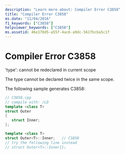 ```yaml
---
description: "Learn more about: Compiler Error C3858"
title: "Compiler Error C3858"
ms.date: "11/04/2016"
f1_keywords: ["C3858"]
helpviewer_keywords: ["C3858"]
ms.assetid: 46e178d5-a55f-4ac6-a9dc-561fbcba5c1f
---
```

# Compiler Error C3858

'type': cannot be redeclared in current scope

The type cannot be declared twice in the same scope.

The following sample generates C3858:

```cpp
// C3858.cpp
// compile with: /LD
template <class T>
struct Outer
{
   struct Inner;
};

template <class T>
struct Outer<T>::Inner;   // C3858
// try the following line instead
// struct Outer<T>::Inner{};
```
